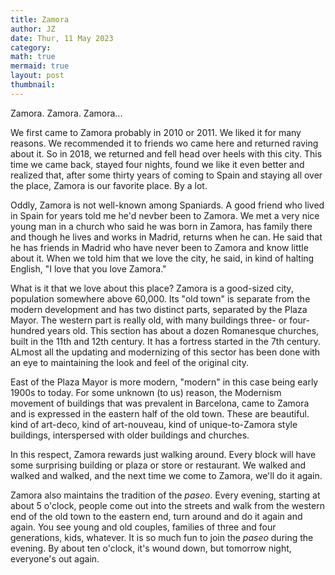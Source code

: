 ```yaml
---
title: Zamora
author: JZ
date: Thur, 11 May 2023
category: 
math: true
mermaid: true
layout: post
thumbnail:
---
```

Zamora. Zamora. Zamora...

We first came to Zamora probably in 2010 or 2011. We liked it for many reasons. We recommended it to friends wo came here and returned raving about it. So in 2018, we returned and fell head over heels with this city. This time we came back, stayed four nights, found we like it even better and realized that, after some thirty years of coming to Spain and staying all over the place, Zamora is our favorite place. By a lot.

Oddly, Zamora is not well-known among Spaniards. A good friend who lived in Spain for years told me he'd nevber been to Zamora. We met a very nice young man in a church who said he was born in Zamora, has family there and though he lives and works in Madrid, returns when he can. He said that he has friends in Madrid who have never been to Zamora and know little about it. When we told him that we love the city, he said, in kind of halting English, "I love that you love Zamora."

What is it that we love about this place? Zamora is a good-sized city, population somewhere above 60,000. Its "old town" is separate from the modern development and has two distinct parts, separated by the Plaza Mayor. The western part is really old, with many buildings three- or four-hundred years old. This section has about a dozen Romanesque churches, built in the 11th and 12th century. It has a fortress started in the 7th century. ALmost all the updating and modernizing of this sector has been done with an eye to maintaining the look and feel of the original city.

East of the Plaza Mayor is more modern, "modern" in this case being early 1900s to today. For some unknown (to us) reason, the Modernism movement of buildings that was prevalent in Barcelona, came to Zamora and is expressed in the eastern half of the old town. These are beautiful. kind of art-deco, kind of art-nouveau, kind of unique-to-Zamora style buildings, interspersed with older buildings and churches. 

In this respect, Zamora rewards just walking around. Every block will have some surprising building or plaza or store or restaurant. We walked and walked and walked, and the next time we come to Zamora, we'll do it again.

Zamora also maintains the tradition of the <em>paseo</em>. Every evening, starting at about 5 o'clock, people come out into the streets and walk from the western end of the old town to the eastern end, turn around and do it again and again. You see young and old couples, families of three and four generations, kids, whatever. It is so much fun to join the <em>paseo</em> during the evening. By about ten o'clock, it's wound down, but tomorrow night, everyone's out again.

